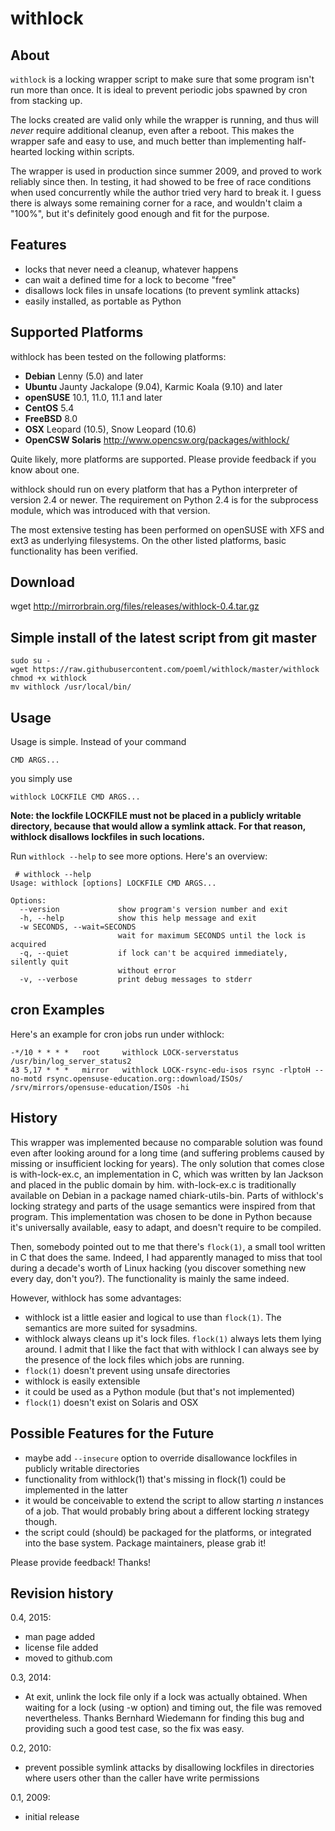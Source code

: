 # withlock

## About

`withlock` is a locking wrapper script to make sure that some program isn't run
more than once. It is ideal to prevent periodic jobs spawned by cron from
stacking up.

The locks created are valid only while the wrapper is running, and thus will
*never* require additional cleanup, even after a reboot. This makes the wrapper
safe and easy to use, and much better than implementing half-hearted locking
within scripts.

The wrapper is used in production since summer 2009, and proved to work
reliably since then. In testing, it had showed to be free of race conditions
when used concurrently while the author tried very hard to break it. I guess
there is always some remaining corner for a race, and wouldn't claim a "100%",
but it's definitely good enough and fit for the purpose.


## Features

* locks that never need a cleanup, whatever happens
* can wait a defined time for a lock to become "free"
* disallows lock files in unsafe locations (to prevent symlink attacks)
* easily installed, as portable as Python


## Supported Platforms

withlock has been tested on the following platforms:

* **Debian** Lenny (5.0) and later
* **Ubuntu** Jaunty Jackalope (9.04), Karmic Koala (9.10) and later
* **openSUSE** 10.1, 11.0, 11.1 and later
* **CentOS** 5.4
* **FreeBSD** 8.0
* **OSX** Leopard (10.5), Snow Leopard (10.6)
* **OpenCSW Solaris** http://www.opencsw.org/packages/withlock/

Quite likely, more platforms are supported. Please provide feedback if you know about one.

withlock should run on every platform that has a Python interpreter of version 2.4 or newer. The requirement on Python 2.4 is for the subprocess module, which was introduced with that version.

The most extensive testing has been performed on openSUSE with XFS and ext3 as underlying filesystems. On the other listed platforms, basic functionality has been verified.

## Download

wget http://mirrorbrain.org/files/releases/withlock-0.4.tar.gz


## Simple install of the latest script from git master

    sudo su -
    wget https://raw.githubusercontent.com/poeml/withlock/master/withlock
    chmod +x withlock
    mv withlock /usr/local/bin/


## Usage

Usage is simple. Instead of your command 

    CMD ARGS...

you simply use

    withlock LOCKFILE CMD ARGS...



**Note: the lockfile LOCKFILE must not be placed in a publicly writable
directory, because that would allow a symlink attack. For that reason, withlock
disallows lockfiles in such locations.**

Run `withlock --help` to see more options. Here's an overview:

     # withlock --help
    Usage: withlock [options] LOCKFILE CMD ARGS...
    
    Options:
      --version             show program's version number and exit
      -h, --help            show this help message and exit
      -w SECONDS, --wait=SECONDS
                            wait for maximum SECONDS until the lock is acquired
      -q, --quiet           if lock can't be acquired immediately, silently quit
                            without error
      -v, --verbose         print debug messages to stderr



## cron Examples

Here's an example for cron jobs run under withlock:


    -*/10 * * * *   root     withlock LOCK-serverstatus /usr/bin/log_server_status2
    43 5,17 * * *   mirror   withlock LOCK-rsync-edu-isos rsync -rlptoH --no-motd rsync.opensuse-education.org::download/ISOs/ /srv/mirrors/opensuse-education/ISOs -hi



## History

This wrapper was implemented because no comparable solution was found even after looking around for a long time (and suffering problems caused by missing or insufficient locking for years). The only solution that comes close is with-lock-ex.c, an implementation in C, which was written by Ian Jackson and placed in the public domain by him. with-lock-ex.c is traditionally available on Debian in a package named chiark-utils-bin. Parts of withlock's locking strategy and parts of the usage semantics were inspired from that program. This implementation was chosen to be done in Python because it's universally available, easy to adapt, and doesn't require to be compiled.

Then, somebody pointed out to me that there's `flock(1)`, a small tool written in C that does the same. Indeed, I had apparently managed to miss that tool during a decade's worth of Linux hacking (you discover something new every day, don't you?). The functionality is mainly the same indeed. 

However, withlock has some advantages:

* withlock ist a little easier and logical to use than `flock(1)`. The semantics are more suited for sysadmins.
* withlock always cleans up it's lock files. `flock(1)` always lets them lying around. I admit that I like the fact that with withlock I can always see by the presence of the lock files which jobs are running.
* `flock(1)` doesn't prevent using unsafe directories
* withlock is easily extensible
* it could be used as a Python module (but that's not implemented)
* `flock(1)` doesn't exist on Solaris and OSX


## Possible Features for the Future

* maybe add `--insecure` option to override disallowance lockfiles in publicly
  writable directories
* functionality from withlock(1) that's missing in flock(1) could be
  implemented in the latter
* it would be conceivable to extend the script to allow starting *n* instances
  of a job. That would probably bring about a different locking strategy
  though.
* the script could (should) be packaged for the platforms, or integrated into the base system. Package maintainers, please grab it!


Please provide feedback!
Thanks!


## Revision history


0.4, 2015:

- man page added
- license file added
- moved to github.com

0.3, 2014:

- At exit, unlink the lock file only if a lock was actually obtained.
  When waiting for a lock (using -w option) and timing out, the file
  was removed nevertheless. Thanks Bernhard Wiedemann for finding this
  bug and providing such a good test case, so the fix was easy.

0.2, 2010:

- prevent possible symlink attacks by disallowing lockfiles in directories
  where users other than the caller have write permissions

0.1, 2009:

- initial release
